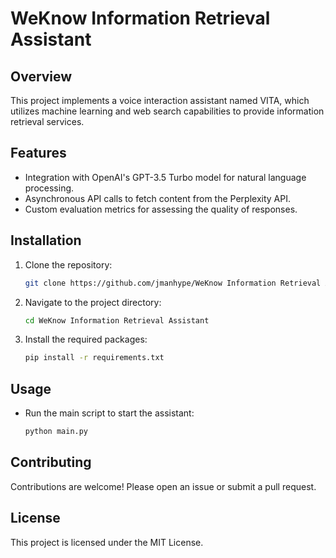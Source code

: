 # WeKnow Information Retrieval Assistant

## Overview
This project implements a voice interaction assistant named VITA, which utilizes machine learning and web search capabilities to provide information retrieval services.

## Features
- Integration with OpenAI's GPT-3.5 Turbo model for natural language processing.
- Asynchronous API calls to fetch content from the Perplexity API.
- Custom evaluation metrics for assessing the quality of responses.

## Installation
1. Clone the repository:
   ```bash
   git clone https://github.com/jmanhype/WeKnow Information Retrieval Assistant.git
   ```
2. Navigate to the project directory:
   ```bash
   cd WeKnow Information Retrieval Assistant
   ```
3. Install the required packages:
   ```bash
   pip install -r requirements.txt
   ```

## Usage
- Run the main script to start the assistant:
   ```bash
   python main.py
   ```

## Contributing
Contributions are welcome! Please open an issue or submit a pull request.

## License
This project is licensed under the MIT License.
